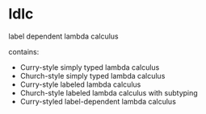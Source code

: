 # ldlc
label dependent lambda calculus

contains:
* Curry-style simply typed lambda calculus
* Church-style simply typed lambda calculus
* Curry-style labeled lambda calculus
* Church-style labeled lambda calculus with subtyping
* Curry-styled label-dependent lambda calculus
